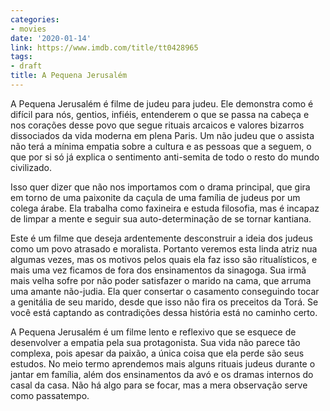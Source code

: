 ```yaml
---
categories:
- movies
date: '2020-01-14'
link: https://www.imdb.com/title/tt0428965
tags:
- draft
title: A Pequena Jerusalém
---
```


A Pequena Jerusalém é filme de judeu para judeu. Ele demonstra como é difícil para nós, gentios, infiéis, entenderem o que se passa na cabeça e nos corações desse povo que segue rituais arcaicos e valores bizarros dissociados da vida moderna em plena Paris. Um não judeu que o assista não terá a mínima empatia sobre a cultura e as pessoas que a seguem, o que por si só já explica o sentimento anti-semita de todo o resto do mundo civilizado.

Isso quer dizer que não nos importamos com o drama principal, que gira em torno de uma paixonite da caçula de uma família de judeus por um colega árabe. Ela trabalha como faxineira e estuda filosofia, mas é incapaz de limpar a mente e seguir sua auto-determinação de se tornar kantiana.

Este é um filme que deseja ardentemente desconstruir a ideia dos judeus como um povo atrasado e moralista. Portanto veremos esta linda atriz nua algumas vezes, mas os motivos pelos quais ela faz isso são ritualísticos, e mais uma vez ficamos de fora dos ensinamentos da sinagoga. Sua irmã mais velha sofre por não poder satisfazer o marido na cama, que arruma uma amante não-judia. Ela quer consertar o casamento conseguindo tocar a genitália de seu marido, desde que isso não fira os preceitos da Torá. Se você está captando as contradições dessa história está no caminho certo.

A Pequena Jerusalém é um filme lento e reflexivo que se esquece de desenvolver a empatia pela sua protagonista. Sua vida não parece tão complexa, pois apesar da paixão, a única coisa que ela perde são seus estudos. No meio termo aprendemos mais alguns rituais judeus durante o jantar em família, além dos ensinamentos da avó e os dramas internos do casal da casa. Não há algo para se focar, mas a mera observação serve como passatempo.